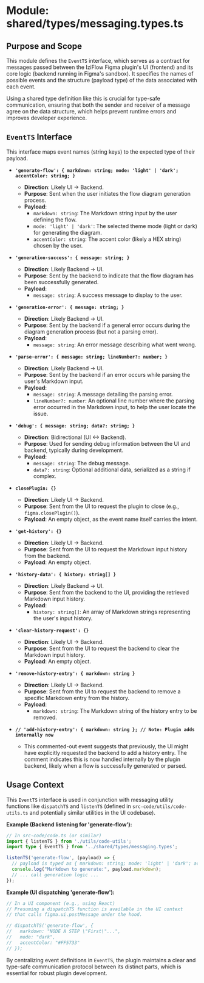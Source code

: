 # Module: shared/types/messaging.types.ts

## Purpose and Scope

This module defines the `EventTS` interface, which serves as a contract for messages passed between the IziFlow Figma plugin's UI (frontend) and its core logic (backend running in Figma's sandbox). It specifies the names of possible events and the structure (payload type) of the data associated with each event.

Using a shared type definition like this is crucial for type-safe communication, ensuring that both the sender and receiver of a message agree on the data structure, which helps prevent runtime errors and improves developer experience.

## `EventTS` Interface

This interface maps event names (string keys) to the expected type of their payload.

*   **`'generate-flow': { markdown: string; mode: 'light' | 'dark'; accentColor: string; }`**
    *   **Direction**: Likely UI -> Backend.
    *   **Purpose**: Sent when the user initiates the flow diagram generation process.
    *   **Payload**:
        *   `markdown: string`: The Markdown string input by the user defining the flow.
        *   `mode: 'light' | 'dark'`: The selected theme mode (light or dark) for generating the diagram.
        *   `accentColor: string`: The accent color (likely a HEX string) chosen by the user.

*   **`'generation-success': { message: string; }`**
    *   **Direction**: Likely Backend -> UI.
    *   **Purpose**: Sent by the backend to indicate that the flow diagram has been successfully generated.
    *   **Payload**:
        *   `message: string`: A success message to display to the user.

*   **`'generation-error': { message: string; }`**
    *   **Direction**: Likely Backend -> UI.
    *   **Purpose**: Sent by the backend if a general error occurs during the diagram generation process (but not a parsing error).
    *   **Payload**:
        *   `message: string`: An error message describing what went wrong.

*   **`'parse-error': { message: string; lineNumber?: number; }`**
    *   **Direction**: Likely Backend -> UI.
    *   **Purpose**: Sent by the backend if an error occurs while parsing the user's Markdown input.
    *   **Payload**:
        *   `message: string`: A message detailing the parsing error.
        *   `lineNumber?: number`: An optional line number where the parsing error occurred in the Markdown input, to help the user locate the issue.

*   **`'debug': { message: string; data?: string; }`**
    *   **Direction**: Bidirectional (UI <-> Backend).
    *   **Purpose**: Used for sending debug information between the UI and backend, typically during development.
    *   **Payload**:
        *   `message: string`: The debug message.
        *   `data?: string`: Optional additional data, serialized as a string if complex.

*   **`closePlugin: {}`**
    *   **Direction**: Likely UI -> Backend.
    *   **Purpose**: Sent from the UI to request the plugin to close (e.g., `figma.closePlugin()`).
    *   **Payload**: An empty object, as the event name itself carries the intent.

*   **`'get-history': {}`**
    *   **Direction**: Likely UI -> Backend.
    *   **Purpose**: Sent from the UI to request the Markdown input history from the backend.
    *   **Payload**: An empty object.

*   **`'history-data': { history: string[] }`**
    *   **Direction**: Likely Backend -> UI.
    *   **Purpose**: Sent from the backend to the UI, providing the retrieved Markdown input history.
    *   **Payload**:
        *   `history: string[]`: An array of Markdown strings representing the user's input history.

*   **`'clear-history-request': {}`**
    *   **Direction**: Likely UI -> Backend.
    *   **Purpose**: Sent from the UI to request the backend to clear the Markdown input history.
    *   **Payload**: An empty object.

*   **`'remove-history-entry': { markdown: string }`**
    *   **Direction**: Likely UI -> Backend.
    *   **Purpose**: Sent from the UI to request the backend to remove a specific Markdown entry from the history.
    *   **Payload**:
        *   `markdown: string`: The Markdown string of the history entry to be removed.

*   **`// 'add-history-entry': { markdown: string }; // Note: Plugin adds internally now`**
    *   This commented-out event suggests that previously, the UI might have explicitly requested the backend to add a history entry. The comment indicates this is now handled internally by the plugin backend, likely when a flow is successfully generated or parsed.

## Usage Context

This `EventTS` interface is used in conjunction with messaging utility functions like `dispatchTS` and `listenTS` (defined in `src-code/utils/code-utils.ts` and potentially similar utilities in the UI codebase).

**Example (Backend listening for 'generate-flow'):**
```typescript
// In src-code/code.ts (or similar)
import { listenTS } from './utils/code-utils';
import type { EventTS } from '../shared/types/messaging.types';

listenTS('generate-flow', (payload) => {
  // payload is typed as { markdown: string; mode: 'light' | 'dark'; accentColor: string; }
  console.log("Markdown to generate:", payload.markdown);
  // ... call generation logic ...
});
```

**Example (UI dispatching 'generate-flow'):**
```typescript
// In a UI component (e.g., using React)
// Presuming a dispatchTS function is available in the UI context
// that calls figma.ui.postMessage under the hood.

// dispatchTS('generate-flow', {
//   markdown: "NODE A STEP \"First\"...",
//   mode: "dark",
//   accentColor: "#FF5733"
// });
```

By centralizing event definitions in `EventTS`, the plugin maintains a clear and type-safe communication protocol between its distinct parts, which is essential for robust plugin development.
